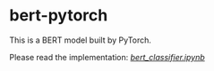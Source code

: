 # bert-pytorch
This is a BERT model built by PyTorch.

Please read the implementation: [*bert_classifier.ipynb*](https://github.com/LetianLee/bert-pytorch/blob/main/bert_classifier.ipynb)  
